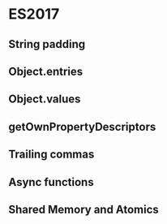 # ES2017

## String padding

## Object.entries

## Object.values

## getOwnPropertyDescriptors

## Trailing commas

## Async functions

## Shared Memory and Atomics
